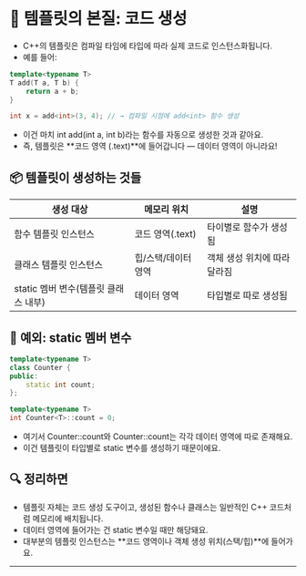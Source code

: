 # 🧠 템플릿의 본질: 코드 생성
- C++의 템플릿은 컴파일 타임에 타입에 따라 실제 코드로 인스턴스화됩니다.
- 예를 들어:
```cpp
template<typename T>
T add(T a, T b) {
    return a + b;
}

int x = add<int>(3, 4); // → 컴파일 시점에 add<int> 함수 생성
```

- 이건 마치 int add(int a, int b)라는 함수를 자동으로 생성한 것과 같아요.
- 즉, 템플릿은 **코드 영역 (.text)**에 들어갑니다 — 데이터 영역이 아니라요!

## 📦 템플릿이 생성하는 것들
|생성 대상|메모리 위치|설명|
|---------|----------|-----|
| 함수 템플릿 인스턴스 | 코드 영역(.text)  | 타이별로 함수가 생성됨  | 
| 클래스 템플릿 인스턴스 | 힙/스택/데이터 영역 | 객체 생성 위치에 따라 달라짐 | 
| static 멤버 변수(템플릿 클래스 내부) | 데이터 영역 | 타입별로 따로 생성됨  | 



## 🎯 예외: static 멤버 변수
```cpp
template<typename T>
class Counter {
public:
    static int count;
};

template<typename T>
int Counter<T>::count = 0;
```

- 여기서 Counter<int>::count와 Counter<float>::count는 각각 데이터 영역에 따로 존재해요.
- 이건 템플릿이 타입별로 static 변수를 생성하기 때문이에요.

## 🔍 정리하면
- 템플릿 자체는 코드 생성 도구이고,
생성된 함수나 클래스는 일반적인 C++ 코드처럼 메모리에 배치됩니다.
- 데이터 영역에 들어가는 건 static 변수일 때만 해당돼요.
- 대부분의 템플릿 인스턴스는 **코드 영역이나 객체 생성 위치(스택/힙)**에 들어가요.
---

